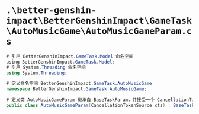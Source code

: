 # `.\better-genshin-impact\BetterGenshinImpact\GameTask\AutoMusicGame\AutoMusicGameParam.cs`

```cs
# 引用 BetterGenshinImpact.GameTask.Model 命名空间
﻿using BetterGenshinImpact.GameTask.Model;
# 引用 System.Threading 命名空间
using System.Threading;

# 定义命名空间 BetterGenshinImpact.GameTask.AutoMusicGame
namespace BetterGenshinImpact.GameTask.AutoMusicGame;

# 定义类 AutoMusicGameParam 继承自 BaseTaskParam，并接受一个 CancellationTokenSource 类型的参数
public class AutoMusicGameParam(CancellationTokenSource cts) : BaseTaskParam(cts);
```